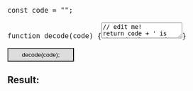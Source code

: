 <html>
	<head>
		<title>De Coder Vinci</title>
		<link rel="stylesheet" href="./styles/codemirror.css">
		<style>
			body { font-size:18px; }
			pre { margin: 0; }
			button { background:#DDD !important; width: 150px; padding: 6px 0; }
			.wrapped { white-space: normal; }
		</style>
		<script src="codemirror.js"></script>
		<script src="./modes/javascript.js"></script>
		<script>
			console.log('Hello hacker!');
			const code = '00770077 00770707 00770077 00770770 00770707 00770777 00770077 00770700 00700000 00770707 00770000 00770707 00770077 00770077 00770707 00770077 00770707 00700000 00770700 00770070 00770077 00770707 00770700 00770070 00770707 00770707';
			document.addEventListener('DOMContentLoaded', () => {
				const runButton = document.getElementById('run');
				const resultCode = document.getElementById('result-code');
				const codeEl = document.getElementById('code');
				const editor = CodeMirror.fromTextArea(codeEl, {
					lineNumbers: true,
				});
				runButton.addEventListener('click', () => {
					const src = editor.getValue();
					const func = new Function('code', src);
					const res = func(code);
					console.log(res);
					if (typeof(res) === 'string')
						resultCode.innerText = res;
					else
						resultCode.innerHTML = '<b>Invalid result type, string expected</b>';
				});
			});
		</script>
	</head>
	<body>
		<pre class="cm-s-default wrapped"><code><span class="cm-keyword">const</span> <span class="cm-variable-2">code</span> <span class="cm-operator">=</span> <span class="cm-string">"<script>document.write(code)</script>"</span>;</code></pre>
		<pre class="cm-s-default"><code>
<span class="cm-keyword">function</span> <span class="cm-variable-2">decode</span>(<span class="cm-variable-2">code</span>) {<textarea id="code">// edit me!
return code + ' is the code that needs to be cracked';</textarea>}
		</code></pre>
		<button id="run" class="CodeMirror cm-s-default" type="button">decode(<span class="cm-variable-2">code</span>);</button>
		<div class="result wrapped">
			<h3>Result:</h3>
			<pre><code id="result-code"></code></pre>
		</div>
	</body>
</html>